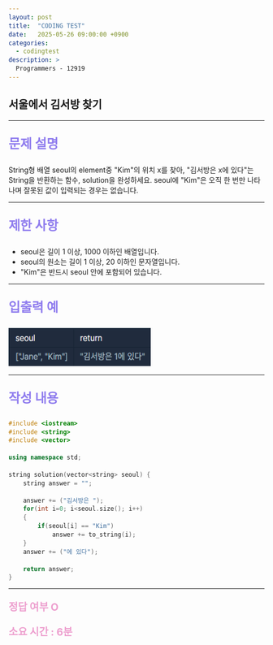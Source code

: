 ```yaml
---
layout: post
title:  "CODING TEST"
date:   2025-05-26 09:00:00 +0900
categories:
  - codingtest
description: >
  Programmers - 12919
---
```

## 서울에서 김서방 찾기

---

<p style = "color:#8f7cee; font-size:25px; font-weight:bold">
문제 설명
</p>

String형 배열 seoul의 element중 "Kim"의 위치 x를 찾아, "김서방은 x에 있다"는 String을 반환하는 함수, solution을 완성하세요. seoul에 "Kim"은 오직 한 번만 나타나며 잘못된 값이 입력되는 경우는 없습니다.

---

<p style = "color:#8f7cee; font-size:25px; font-weight:bold">
제한 사항
</p>

- seoul은 길이 1 이상, 1000 이하인 배열입니다.
- seoul의 원소는 길이 1 이상, 20 이하인 문자열입니다.
- "Kim"은 반드시 seoul 안에 포함되어 있습니다.

---

<p style = "color:#8f7cee; font-size:25px; font-weight:bold">
입출력 예
</p>

<img src = "../../assets/img/codingtest/12919.png" width = "280" height = "75">

---

<p style = "color:#8f7cee; font-size:25px; font-weight:bold">
작성 내용
</p>

```C++
#include <iostream>
#include <string>
#include <vector>

using namespace std;

string solution(vector<string> seoul) {
    string answer = "";
    
    answer += ("김서방은 ");
    for(int i=0; i<seoul.size(); i++)
    {
        if(seoul[i] == "Kim")
            answer += to_string(i);
    }
    answer += ("에 있다");
    
    return answer;
}
```

---

<p style = "color:#ed9ece; font-size:20px; font-weight:bold">
정답 여부 O
</p>

<p style = "color:#ed9ece; font-size:20px; font-weight:bold">
소요 시간 : 6분
</p>

